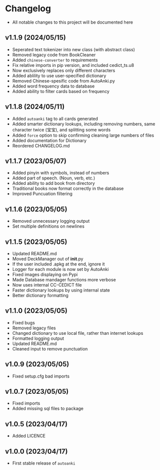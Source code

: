 # Changelog
- All notable changes to this project will be documented here

## v1.1.9 (2024/05/15)
- Seperated text tokenizer into new class (with abstract class)
- Removed legacy code from BookCleaner
- Added `chinese-converter` to requirements
- Fix relative imports in pip version, and included cedict_ts.u8
- Now exclusively replaces only different characters
- Added ablility to use user-specified dictionary
- Removed Chinese-spesific code from AutoAnki.py
- Added word frequency data to database
- Added ability to filter cards based on frequency

## v1.1.8 (2024/05/11)
- Added `autoanki` tag to all cards generated
- Added smarter dictionary lookups, including removing numbers, same character twice (宝宝), and splitting some words
- Added `force` option to skip confirming cleaning large numbers of files
- Added documentation for Dictionary
- Reordered CHANGELOG.md

## v1.1.7 (2023/05/07)
- Added pinyin with symbols, instead of numbers
- Added part of speech. (Noun, verb, etc.)
- Added ability to add book from directory
- Traditional books now format correctly in the database
- Improved Puncuation filtering

## v1.1.6 (2023/05/05)
- Removed unnecessary logging output
- Set multiple definitions on newlines

## v1.1.5 (2023/05/05)
- Updated README.md
- Moved DeckManager out of __init__.py
- If the user included .apkg at the end, ignore it
- Logger for each module is now set by AutoAnki
- Fixed images displaying on Pypi
- Made Database mandager functions more verbose
- Now uses internal CC-CEDICT file
- Faster dictionary lookups by using internal state
- Better dictionary formatting

## v1.1.0 (2023/05/05)
- Fixed bugs
- Removed legacy files
- Changed dictionary to use local file, rather than internet lookups
- Formatted logging output
- Updated README.md
- Cleaned input to remove punctuation

## v1.0.9 (2023/05/05)
- Fixed setup.cfg bad imports

## v1.0.7 (2023/05/05)
- Fixed imports
- Added missing sql files to package

## v1.0.5 (2023/04/17)
- Added LICENCE

## v1.0.0 (2023/04/17)
- First stable release of `autoanki`
